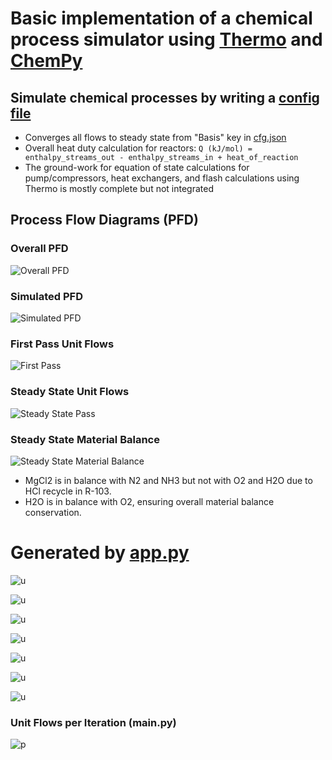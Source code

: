 # Basic implementation of a chemical process simulator using [Thermo](https://thermo.readthedocs.io/index.html#) and [ChemPy](https://bjodah.github.io/chempy/latest/)


## Simulate chemical processes by writing a [config file](https://github.com/hunterviolette/24spring/blob/main/che_capstone/cfg.json)
- Converges all flows to steady state from "Basis" key in [cfg.json](https://github.com/hunterviolette/24spring/blob/main/che_capstone/cfg.json)
- Overall heat duty calculation for reactors: ```Q (kJ/mol) = enthalpy_streams_out - enthalpy_streams_in + heat_of_reaction ```
- The ground-work for equation of state calculations for pump/compressors, heat exchangers, and flash calculations using Thermo is mostly complete but not integrated 

## Process Flow Diagrams (PFD)
### Overall PFD
![Overall PFD](assets/pfd.png)

### Simulated PFD
![Simulated PFD](assets/sim_pfd.png)

### First Pass Unit Flows 
![First Pass](assets/s0_pass.png)

### Steady State Unit Flows
![Steady State Pass](assets/ss_pass.png)

### Steady State Material Balance
![Steady State Material Balance](assets/ss_balance.png)
- MgCl2 is in balance with N2 and NH3 but not with O2 and H2O due to HCl recycle in R-103.
- H2O is in balance with O2, ensuring overall material balance conservation.

# Generated by [app.py](https://github.com/hunterviolette/24spring/blob/main/che_capstone/app.py)

![u](assets/el_101.png)

![u](assets/psa_101.png)

![u](assets/r_102.png)

![u](assets/r_101.png)

![u](assets/psa_102.png)

![u](assets/r_103.png)

![u](assets/psa_103.png)

### Unit Flows per Iteration (main.py)
![p](assets/iteration_table.png)